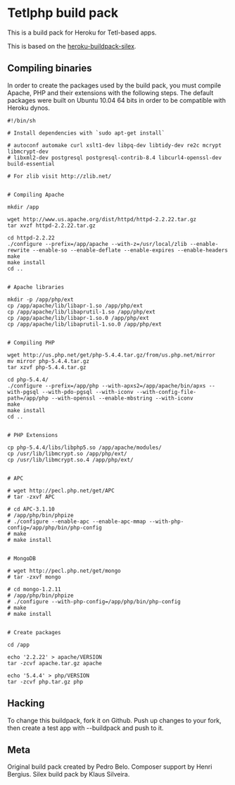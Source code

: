 Tetlphp build pack
========================

This is a build pack for Heroku for Tetl-based apps.

This is based on the [heroku-buildpack-silex](https://github.com/klaussilveira/heroku-buildpack-silex/).

Compiling binaries
------------------

In order to create the packages used by the build pack, you must compile Apache, PHP and their extensions with the following steps. The default packages were built on Ubuntu 10.04 64 bits in order to be compatible with Heroku dynos.

    #!/bin/sh

    # Install dependencies with `sudo apt-get install`

    # autoconf automake curl xslt1-dev libpq-dev libtidy-dev re2c mcrypt libmcrypt-dev
    # libxml2-dev postgresql postgresql-contrib-8.4 libcurl4-openssl-dev build-essential

    # For zlib visit http://zlib.net/


    # Compiling Apache

    mkdir /app

    wget http://www.us.apache.org/dist/httpd/httpd-2.2.22.tar.gz
    tar xvzf httpd-2.2.22.tar.gz

    cd httpd-2.2.22
    ./configure --prefix=/app/apache --with-z=/usr/local/zlib --enable-rewrite --enable-so --enable-deflate --enable-expires --enable-headers
    make
    make install
    cd ..


    # Apache libraries

    mkdir -p /app/php/ext
    cp /app/apache/lib/libapr-1.so /app/php/ext
    cp /app/apache/lib/libaprutil-1.so /app/php/ext
    cp /app/apache/lib/libapr-1.so.0 /app/php/ext
    cp /app/apache/lib/libaprutil-1.so.0 /app/php/ext


    # Compiling PHP

    wget http://us.php.net/get/php-5.4.4.tar.gz/from/us.php.net/mirror
    mv mirror php-5.4.4.tar.gz
    tar xzvf php-5.4.4.tar.gz

    cd php-5.4.4/
    ./configure --prefix=/app/php --with-apxs2=/app/apache/bin/apxs --with-pgsql --with-pdo-pgsql --with-iconv --with-config-file-path=/app/php --with-openssl --enable-mbstring --with-iconv
    make
    make install
    cd ..


    # PHP Extensions

    cp php-5.4.4/libs/libphp5.so /app/apache/modules/
    cp /usr/lib/libmcrypt.so /app/php/ext/
    cp /usr/lib/libmcrypt.so.4 /app/php/ext/


    # APC

    # wget http://pecl.php.net/get/APC
    # tar -zxvf APC

    # cd APC-3.1.10
    # /app/php/bin/phpize
    # ./configure --enable-apc --enable-apc-mmap --with-php-config=/app/php/bin/php-config
    # make
    # make install


    # MongoDB

    # wget http://pecl.php.net/get/mongo
    # tar -zxvf mongo

    # cd mongo-1.2.11
    # /app/php/bin/phpize
    # ./configure --with-php-config=/app/php/bin/php-config
    # make
    # make install


    # Create packages

    cd /app

    echo '2.2.22' > apache/VERSION
    tar -zcvf apache.tar.gz apache

    echo '5.4.4' > php/VERSION
    tar -zcvf php.tar.gz php


Hacking
-------

To change this buildpack, fork it on Github. Push up changes to your fork, then create a test app with --buildpack <your-github-url> and push to it.


Meta
----

Original build pack created by Pedro Belo. Composer support by Henri Bergius. Silex build pack by Klaus Silveira.
